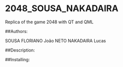 # 2048_SOUSA_NAKADAIRA
Replica of the game 2048 with QT and QML

##Authors:

  SOUSA FLORIANO João 
  NETO NAKADAIRA Lucas
  
##Description:

##Installing:
